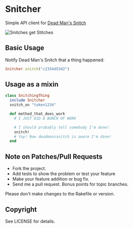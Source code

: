# Snitcher

Simple API client for [Dead Man's Snitch](https://deadmanssnitch.com)

![Snitches get Stitches](doc/get_them_stitches.jpg)

## Basic Usage

Notify Dead Man's Snitch that a thing happened:
```ruby
Snitcher.snitch("c2354d53d2")
```

## Usage as a mixin
```ruby
class SnitchingThing
  include Snitcher
  snitch_on "token1234"

  def method_that_does_work
    # I JUST DID A BUNCH OF WORK

    # I should probably tell somebody I'm done!
    snitch!
    # Yay! Now deadmanssnitch is aware I'm done!
  end
```


## Note on Patches/Pull Requests

* Fork the project.
* Add tests to show the problem or test your feature
* Make your feature addition or bug fix.
* Send me a pull request. Bonus points for topic branches.

Please don't make changes to the Rakefile or version.

## Copyright

See LICENSE for details.
